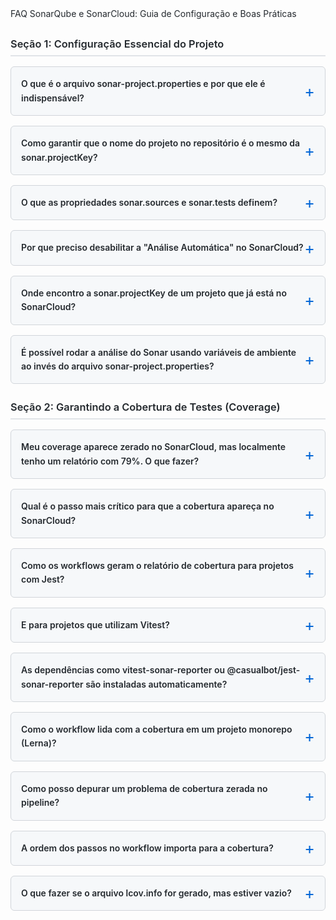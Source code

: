 <style>
.faq-container {
font-family: -apple-system, BlinkMacSystemFont, "Segoe UI", Helvetica, Arial, sans-serif, "Apple Color Emoji", "Segoe UI Emoji";
line-height: 1.6;
color: #24292e;
}
.faq-section h3 {
border-bottom: 2px solid #e1e4e8;
padding-bottom: 0.3em;
margin-top: 24px;
margin-bottom: 16px;
font-weight: 600;
}
details {
background-color: #f6f8fa;
border: 1px solid #d1d5da;
border-radius: 6px;
margin-bottom: 16px;
transition: box-shadow 0.2s ease-in-out;
}
details:hover {
box-shadow: 0 3px 6px rgba(149, 157, 165, 0.15);
}
details[open] {
background-color: #ffffff;
}
summary {
font-weight: 600;
padding: 16px;
cursor: pointer;
list-style: none;
display: flex;
justify-content: space-between;
align-items: center;
outline: none;
}
summary::-webkit-details-marker {
display: none;
}
summary:after {
content: '+';
font-size: 1.8em;
line-height: 0;
color: #0366d6;
font-weight: 400;
transition: transform 0.2s ease-in-out;
}
details[open] summary:after {
content: '–';
transform: rotate(180deg);
}
.faq-content {
padding: 0 16px 16px 16px;
border-top: 1px solid #d1d5da;
color: #333;
}
.faq-content p, .faq-content ul, .faq-content ol {
margin-top: 0;
margin-bottom: 16px;
}
.faq-content code {
background-color: rgba(27,31,35,0.05);
padding: .2em .4em;
margin: 0;
font-size: 85%;
border-radius: 3px;
font-family: "SFMono-Regular", Consolas, "Liberation Mono", Menlo, Courier, monospace;
}
.faq-content pre {
background-color: #24292e;
color: #f6f8fa;
padding: 16px;
border-radius: 6px;
overflow-x: auto;
}
.faq-content pre code {
background-color: transparent;
padding: 0;
margin: 0;
font-size: 100%;
border-radius: 0;
}
</style>

<div class="faq-container">

FAQ SonarQube e SonarCloud: Guia de Configuração e Boas Práticas
<div class="faq-section">
<h3>Seção 1: Configuração Essencial do Projeto</h3>
<details>
<summary>O que é o arquivo sonar-project.properties e por que ele é indispensável?</summary>
<div class="faq-content">
<p>É o arquivo de configuração que instrui o SonarScanner sobre como analisar seu projeto. Sua existência é obrigatória, pois nossos workflows de CI/CD possuem uma condição que só executa a análise do Sonar se este arquivo for encontrado no repositório.</p>
</div>
</details>
<details>
<summary>Como garantir que o nome do projeto no repositório é o mesmo da sonar.projectKey?</summary>
<div class="faq-content">
<p>A <code>sonar.projectKey</code> é o identificador único do projeto no SonarCloud. Para garantir a correspondência, siga o guia "Adicionando SonarCloud em novo projeto": após criar o projeto na interface do SonarCloud, navegue até a seção "Information" e copie o valor exato da "Project Key" para a propriedade <code>sonar.projectKey</code> no seu arquivo <code>sonar-project.properties</code>.</p>
</div>
</details>
<details>
<summary>O que as propriedades sonar.sources e sonar.tests definem?</summary>
<div class="faq-content">
<p><code>sonar.sources</code> aponta para os diretórios do código-fonte que serão analisados. <code>sonar.tests</code> indica onde estão os arquivos de teste, permitindo que o Sonar os diferencie do código de produção.</p>
</div>
</details>
<details>
<summary>Por que preciso desabilitar a "Análise Automática" no SonarCloud?</summary>
<div class="faq-content">
<p>A análise automática, se ativa, entra em conflito com a análise iniciada pelo nosso pipeline de CI/CD. É crucial desabilitá-la, conforme o guia de configuração, para garantir que a análise executada pelo workflow (que inclui os relatórios de cobertura) seja a única a ser considerada.</p>
</div>
</details>
<details>
<summary>Onde encontro a sonar.projectKey de um projeto que já está no SonarCloud?</summary>
<div class="faq-content">
<p>Acesse o projeto na interface do SonarCloud, vá em "Administration" > "Update Key". O valor da "Project Key" estará visível nesse local.</p>
</div>
</details>
<details>
<summary>É possível rodar a análise do Sonar usando variáveis de ambiente ao invés do arquivo sonar-project.properties?</summary>
<div class="faq-content">
<p>Sim, o SonarScanner aceita configuração via argumentos de linha de comando. Contudo, a utilização do arquivo <code>sonar-project.properties</code> é a prática recomendada, pois facilita o versionamento e mantém a configuração explícita junto ao código.</p>
</div>
</details>
</div>

<div class="faq-section">
<h3>Seção 2: Garantindo a Cobertura de Testes (Coverage)</h3>
<details>
<summary>Meu coverage aparece zerado no SonarCloud, mas localmente tenho um relatório com 79%. O que fazer?</summary>
<div class="faq-content">
<p>Este é um problema comum cuja causa geralmente está na geração ou localização do relatório de cobertura no ambiente de CI/CD. A causa mais provável é que o relatório <code>lcov.info</code> não está sendo encontrado ou lido corretamente pelo SonarScanner durante a execução do pipeline.</p>
</div>
</details>
<details>
<summary>Qual é o passo mais crítico para que a cobertura apareça no SonarCloud?</summary>
<div class="faq-content">
<p>A correta configuração da propriedade <code>sonar.javascript.lcov.reportPaths</code> no arquivo <code>sonar-project.properties</code>. Ela deve apontar para o local exato onde o workflow de CI gera o relatório de cobertura, que por padrão é <code>coverage/lcov.info</code>.</p>
</div>
</details>
<details>
<summary>Como os workflows geram o relatório de cobertura para projetos com Jest?</summary>
<div class="faq-content">
<p>Os workflows executam o comando de teste com flags específicas como <code>--coverage</code>, <code>--coverageReporters=lcov</code> e <code>--reporters=@casualbot/jest-sonar-reporter</code>. A presença do reporter <code>@casualbot/jest-sonar-reporter</code> e do formato <code>lcov</code> é fundamental.</p>
</div>
</details>
<details>
<summary>E para projetos que utilizam Vitest?</summary>
<div class="faq-content">
<p>De forma similar ao Jest, os workflows utilizam flags como <code>--coverage</code>, <code>--coverage.reporter=lcov</code> e <code>--reporter=vitest-sonar-reporter</code>. É obrigatório o uso do <code>vitest-sonar-reporter</code> para garantir a compatibilidade.</p>
</div>
</details>
<details>
<summary>As dependências como vitest-sonar-reporter ou @casualbot/jest-sonar-reporter são instaladas automaticamente?</summary>
<div class="faq-content">
<p>Sim, os workflows identificam o framework de teste (<code>vitest</code> ou <code>jest</code>) e o gerenciador de pacotes (<code>yarn</code> ou <code>npm</code>) e instalam a dependência correta automaticamente.</p>
</div>
</details>
<details>
<summary>Como o workflow lida com a cobertura em um projeto monorepo (Lerna)?</summary>
<div class="faq-content">
<p>O workflow detecta que é um projeto Lerna, executa os testes para cada pacote (gerando múltiplos relatórios <code>lcov.info</code>) e, em seguida, unifica todos eles em um único arquivo <code>coverage/lcov.info</code> na raiz do projeto. É este arquivo unificado que o SonarScanner utiliza.</p>
</div>
</details>
<details>
<summary>Como posso depurar um problema de cobertura zerada no pipeline?</summary>
<div class="faq-content">
<p>Adicione um passo de debug temporário no seu workflow, logo após a geração de cobertura e antes do "SonarCloud Scan", para listar os arquivos e verificar o conteúdo do relatório:</p>
<pre><code>- name: Debug Coverage Report
run: |
ls -la coverage/
cat coverage/lcov.info</code></pre>
<p>Isso confirmará se o arquivo foi criado no local correto e se os caminhos dos arquivos de código-fonte dentro dele (linhas que começam com <code>SF:</code>) estão corretos em relação à raiz do projeto.</p>
</div>
</details>
<details>
<summary>A ordem dos passos no workflow importa para a cobertura?</summary>
<div class="faq-content">
<p>Sim. É fundamental que o passo <code>SonarCloud Scan</code> seja executado sempre <strong>depois</strong> do passo <code>Generate coverage report</code>. O scanner precisa que o relatório já exista para poder processá-lo e enviá-lo ao SonarCloud.</p>
</div>
</details>
<details>
<summary>O que fazer se o arquivo lcov.info for gerado, mas estiver vazio?</summary>
<div class="faq-content">
<p>Isso indica que a execução dos testes falhou ou não coletou nenhuma informação de cobertura. Verifique os logs do passo de geração de cobertura para identificar possíveis erros na execução dos testes.</p>
</div>
</details>
</div>

<!-- Repita a estrutura <div class="faq-section"> para as seções restantes -->

</div>